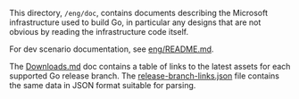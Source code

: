 This directory, `/eng/doc`, contains documents describing the Microsoft
infrastructure used to build Go, in particular any designs that are not obvious
by reading the infrastructure code itself.

For dev scenario documentation, see [eng/README.md](/eng/README.md).

The [Downloads.md](Downloads.md) doc contains a table of links to the latest assets for each supported Go release branch.
The [release-branch-links.json](release-branch-links.json) file contains the same data in JSON format suitable for parsing.
